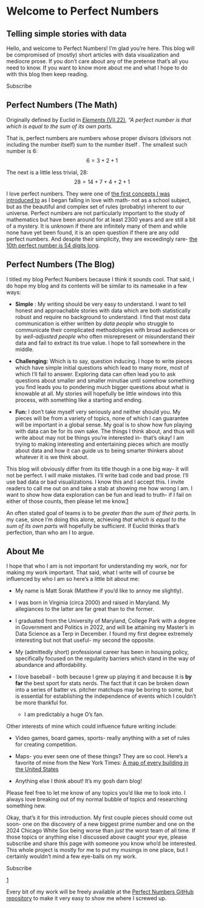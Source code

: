 # Welcome to Perfect Numbers

## Telling simple stories with data

Hello, and welcome to Perfect Numbers! I’m glad you’re here. This blog will be compromised of (mostly) short articles with data visualization and mediocre prose. If you don’t care about any of the pretense that’s all you need to know. If you want to know more about me and what I hope to do with this blog then keep reading.

Subscribe

## Perfect Numbers (The Math)

Originally defined by Euclid in _[Elements](http://aleph0.clarku.edu/~djoyce/elements/bookVII/defVII22.html)_[ (VII.22)](http://aleph0.clarku.edu/~djoyce/elements/bookVII/defVII22.html), _“A perfect number is that which is equal to the sum of its own parts._

That is, perfect numbers are numbers whose proper divisors (divisors not including the number itself) sum to the number itself _._ The smallest such number is 6: 
$$6 = 3+2+1$$

The next is a little less trivial, 28:
$$28 = 14+7+4+2+1$$

I love perfect numbers. They were one of [the first concepts I was introduced to](https://www.youtube.com/watch?v=ZfKTD5lvToE) as I began falling in love with math- not as a school subject, but as the beautiful and complex set of rules (probably) inherent to our universe. Perfect numbers are not particularly important to the study of mathematics but have been around for at least 2300 years and are still a bit of a mystery. It is unknown if there are infinitely many of them and while none have yet been found, it is an open question if there are any odd perfect numbers. And despite their simplicity, they are exceedingly rare- [the 10th perfect number is 54 digits long](https://oeis.org/A000396). 

## Perfect Numbers (The Blog)

I titled my blog Perfect Numbers because I think it sounds cool. That said, I do hope my blog and its contents will be similar to its namesake in a few ways:

  *  **Simple** : My writing should be very easy to understand. I want to tell honest and approachable stories with data which are both statistically robust and require no background to understand. I find that most data communication is either written by _data people_ who struggle to communicate their complicated methodologies with broad audiences or by _well-adjusted people_ who often misrepresent or misunderstand their data and fail to extract its true value. I hope to fall somewhere in the middle.

  *  **Challenging:** Which is to say, question inducing. I hope to write pieces which have simple initial questions which lead to many more, most of which I’ll fail to answer. Exploring data can often lead you to ask questions about smaller and smaller minutiae until somehow something you find leads you to pondering much bigger questions about what is knowable at all. My stories will hopefully be little windows into this process, with something like a starting and ending.

  *  **Fun:** I don’t take myself very seriously and neither should you. My pieces will be from a variety of topics, none of which I can guarantee will be important in a global sense. My goal is to show how fun playing with data can be for its own sake. The things I think about, and thus will write about may not be things you’re interested in- that’s okay! I am trying to making interesting and entertaining pieces which are mostly about data and how it can guide us to being smarter thinkers about whatever it is we think about.




This blog will obviously differ from its title though in a one big way- it will not be perfect. I will make mistakes. I’ll write bad code and bad prose. I’ll use bad data or bad visualizations. I know this and I accept this. I invite readers to call me out on and take a stab at showing me how wrong I am. I want to show how data exploration can be fun and lead to truth- if I fail on either of those counts, then please let me know.[1](https://perfectnumbers.substack.com/p/welcome-to-perfect-numbers#footnote-1-150539884)

An often stated goal of teams is to be _greater than the sum of their parts._ In my case, since I’m doing this alone, achieving _that which is equal to the sum of its own parts_ will hopefully be sufficient. If Euclid thinks that’s perfection, than who am I to argue.

## About Me

I hope that who I am is not important for understanding my work, nor for making my work important. That said, what I write will of course be influenced by who I am so here’s a little bit about me:

  * My name is Matt Sorak (Matthew if you’d like to annoy me slightly).

  * I was born in Virginia (circa 2000) and raised in Maryland. My allegiances to the latter are far great than to the former.

  * I graduated from the University of Maryland, College Park with a degree in Government and Politics in 2022, and will be attaining my Master’s in Data Science as a Terp in December. I found my first degree extremely interesting but not that useful- my second the opposite.

  * My (admittedly short) professional career has been in housing policy, specifically focused on the regularity barriers which stand in the way of abundance and affordability.

  * I love baseball - both because I grew up playing it and because it is **by far** the best sport for stats nerds. The fact that it can be broken down into a series of batter vs. pitcher matchups may be boring to some, but is essential for establishing the independence of events which I couldn’t be more thankful for.

    * I am predictably a huge O’s fan.




Other interests of mine which could influence future writing include:

  * Video games, board games, sports- really anything with a set of rules for creating competition.

  * Maps- you ever seen one of these things? They are so cool. Here’s a favorite of mine from the New York Times: [A map of every building in the United States](https://www.nytimes.com/interactive/2018/10/12/us/map-of-every-building-in-the-united-states.html)

  * Anything else I think about! It’s my gosh darn blog!




Please feel free to let me know of any topics you’d like me to look into. I always love breaking out of my normal bubble of topics and researching something new.

Okay, that’s it for this introduction. My first couple pieces should come out soon- one on the discovery of a new biggest prime number and one on the 2024 Chicago White Sox being worse than _just_ the worst team of all time. If those topics or anything else I discussed above caught your eye, please subscribe and share this page with someone you know who’d be interested. This whole project is mostly for me to put my musings in one place, but I certainly wouldn’t mind a few eye-balls on my work.

Subscribe

[1](https://perfectnumbers.substack.com/p/welcome-to-perfect-numbers#footnote-anchor-1-150539884)

Every bit of my work will be freely available at the [Perfect Numbers GitHub repository](https://github.com/mSorak/Perfect-Numbers) to make it very easy to show me where I screwed up.
